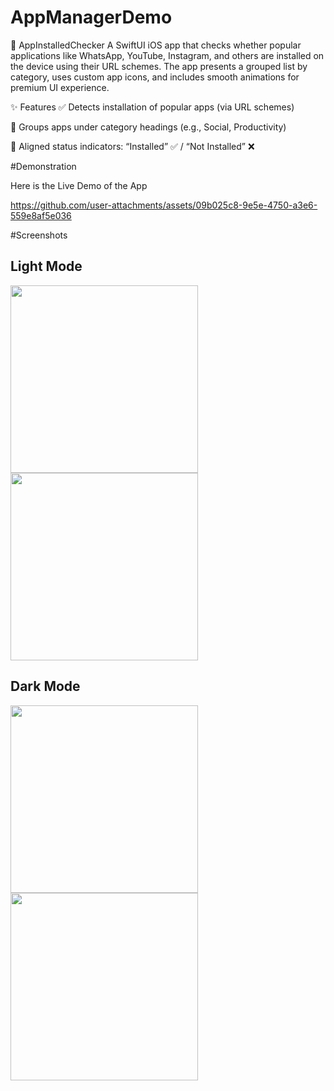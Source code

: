 # AppManagerDemo

📱 AppInstalledChecker
A SwiftUI iOS app that checks whether popular applications like WhatsApp, YouTube, Instagram, and others are installed on the device using their URL schemes. The app presents a grouped list by category, uses custom app icons, and includes smooth animations for premium UI experience.

✨ Features
✅ Detects installation of popular apps (via URL schemes)

📂 Groups apps under category headings (e.g., Social, Productivity)

💚 Aligned status indicators: “Installed” ✅ / “Not Installed” ❌

#Demonstration

Here is the Live Demo of the App

https://github.com/user-attachments/assets/09b025c8-9e5e-4750-a3e6-559e8af5e036

#Screenshots

## Light Mode
<img src="https://github.com/user-attachments/assets/acbb82db-03c6-4bfe-ac4c-7e74b40d7311" height="300"/>
<img src="https://github.com/user-attachments/assets/0bd76b88-aa5c-4cef-a86c-83f196eaa2d4" height="300"/>

## Dark Mode
<img src="https://github.com/user-attachments/assets/c8873479-332e-400e-b913-bd84a9635c89" height="300"/>
<img src="https://github.com/user-attachments/assets/9d81aa36-6a1e-4cb7-90b8-9b6b06195001" height="300"/>






